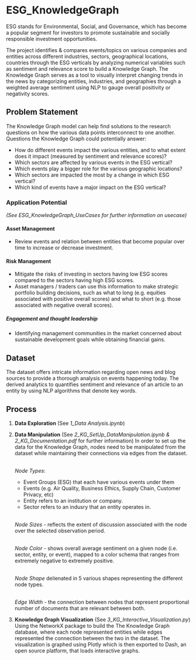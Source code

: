 # ESG_KnowledgeGraph

ESG stands for Environmental, Social, and Governance, which has become a popular segment for investors to promote sustainable and socially responsible investment opportunities.

The project identifies & compares events/topics on various companies and entities across different industries, sectors, geographical locations, countries through the ESG verticals by analyzing numerical variables such as sentiment and relevance score to build a Knowledge Graph.
The Knowledge Graph serves as a tool to visually interpret changing trends in the news by categorizing entities, industries, and geographies through a weighted average sentiment using NLP to gauge overall positivity or negativity scores.

## Problem Statement
The Knowledge Graph model can help find solutions to the research questions on how the various data points interconnect to one another. Questions the Knowledge Graph could potentially answer:
- How do different events impact the various entities, and to what extent does it impact (measured by sentiment and relevance scores)?
- Which sectors are affected by various events in the ESG vertical?
- Which events play a bigger role for the various geographic locations?
- Which sectors are impacted the most by a change in which ESG vertical?
- Which kind of events have a major impact on the ESG vertical?

### Application Potential
_(See ESG_KnowledgeGraph_UseCases for further information on usecase)_
#### Asset Management
- Review events and relation between entities that become popular over time to increase or decrease investment.
 
#### Risk Management
- Mitigate the risks of investing in sectors having low ESG scores compared to the sectors having high ESG scores.
- Asset managers / traders can use this information to make strategic portfolio building decisions, such as what to long (e.g. equities associated with positive overall scores) and what to short (e.g. those associated with negative overall scores).
 
##### Engagement and thought leadership
- Identifying management communities in the market concerned about sustainable development goals while obtaining financial gains.


## Dataset 
The dataset offers intricate information regarding open news and blog sources to provide a thorough analysis on events happening today. The derived analytics to quantifies sentiment and relevance of an article to an entity by using NLP algorithms that denote key words. 

## Process
1. **Data Exploration** (See _1_Data Analysis.ipynb_)
2. **Data Manipulation** (See _2_KG_SetUp_DataManipulation.ipynb & 2_KG_Documentation.pdf_ for further information)
In order to set up the data for the Knowledge Graph, nodes need to be manipulated from the dataset while maintaining their connections via edges from the dataset. 
     
     <br>_Node Types_:</br>
     - Event Groups (ESG) that each have various events under them
     - Events (e.g. Air Quality, Business Ethics, Supply Chain, Customer Privacy, etc)
     - Entity refers to an institution or company.
     - Sector refers to an indusry that an entity operates in.
     
    <br>_Node Sizes_ - reflects the extent of discussion associated with the node over the selected observation period. </br>

    <br>_Node Color_ - shows overall average sentiment on a given node (i.e. sector, entity, or event), mapped to a color schema that ranges from extremely negative to extremely positive.</br>

    <br>_Node Shape_ delienated in 5 various shapes representing the different node types.</br>

    <br>_Edge Width_ - the connection between nodes that represent proportional number of documents that are relevant between both.</br>

4. **Knowledge Graph Visualization** (See _3_KG_Interactive_Visualization.py_)
Using the NetworkX package to build the The Knowledge Graph database, where each node represented entities while edges represented the connection between the two in the dataset. The visualization is graphed using Plotly which is then exported to Dash, an open source platform, that loads interactive graphs.











